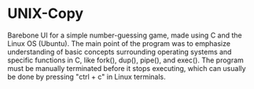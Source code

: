 # UNIX-Copy
Barebone UI for a simple number-guessing game, made using C and the Linux OS (Ubuntu). The main point of the program was to emphasize understanding of basic concepts surrounding operating systems and specific functions in C, like fork(), dup(), pipe(), and exec(). The program must be manually terminated before it stops executing, which can usually be done by pressing "ctrl + c" in Linux terminals.
